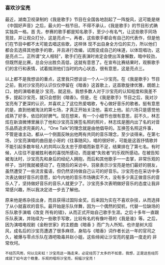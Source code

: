 ### 喜欢沙宝亮

最近，湖南卫视录制的《我是歌手》节目在全国各地刮起了一阵旋风，这可能是继《中国好声音》之后，最火的一档节目。不得不承认，《我是歌手》的节目形式确实独具一格。首
先，参赛的歌手都是知名歌手，至少小有名气，让这些歌手同场竞技，并让观众打分，这是亮点一。再者，这些歌手都会有自己的代表作，但是他们在节目中都不太可能去唱这些歌，这样体
现不出自身全方位的实力，所以他们都会去选择其他歌手的歌，并且进行改编，试图变成自己的味道，以体现唱功，这是亮点二。正所谓“文人相轻”，歌手们在表演时肯定会使出浑身解数，暗中较劲，但既然是比赛，总会分出胜负高低，这就有意思了。在宣布比赛结果时，观察歌手们的言行和表情，试着揣测他们当时的内心状态，很有意思，这是亮点三。

以上都不是我想谈的重点，这里我只想谈谈一个人—沙宝亮。在《我是歌手》节目之前，我对沙宝亮的认识仅仅停留在《暗香》这首歌上，这首歌旋律优雅，朗朗上口，她的演唱者是沙
宝亮，就这些。我想多数人对于沙宝亮的认知程度和我差不多，提起沙宝亮，就只会想到《暗香》。但是，在《我是歌手》节目之后，我对沙宝亮有了更深的认识，并喜欢上了这位热爱唱歌，专心做好音乐的歌者。挺有意思的是，直到他被淘汰的第七场，才真正开始关注他，喜欢上他。前六场只是感觉他成熟了好多，依旧的好脾气。现在想来，有一个小细节也很有意思，前不久，林志炫在新浪微博里展示了他和沙宝亮互换签名照的照片，林志炫是圈内出了名的对音乐品质追求完美的人，“One Talk”的理念就是由他倡导的。互换签名照这件事，不管是谁主动，都从一个侧面反映出他两有共同的音乐理念，至少谈得来。在第七场，沙宝亮演唱的曲目是小哥的《往事随风》，唱的很好听，可能是这首抒情歌并不能引起多数年轻人的共鸣以及太忠于原唱而新意不足，结果排在了第七名。有时候，人往往不是被胜利者的喜悦所感动，而是被“失败者”的乐观所感动。在被告知被淘汰时，沙宝亮先和身后的经纪人拥抱，而后和其他歌手一一击掌，非常乐观的样子，当时我就被感动了。在随后的采访中，羽泉表示沙宝亮是他们最好的朋友，虽然遭受了一些流言蜚语，但仍然坚持做自己认可的好音乐。沙宝亮也在采访中多次表达做好音乐的意愿，如今内地的音乐市场确实不大，没有多少真正做音乐的音乐人了，坚持做好音乐的音乐人就更少了。沙宝亮多次表明做好音乐的态度让我非常感兴趣，所以我决定进一步去了解他。

原来他是练杂技出身，而且获得过国际金奖。后来因为实在不喜欢杂技，从而选择了从小就喜欢的音乐。最开始是乐队伴舞，因为一个偶然的契机，代替一位缺场的乐队歌手演唱《改变
所有的错》，从而正式开始自己歌手生涯。之后十多年一直跟乐队表演，并陆续为一些歌手写歌，比较有名的有像叶蓓的《我是谁》等。之后，因为演唱电视剧《金粉世家》的主题曲《暗香
》而广为人所知。也许是树大招风，成名后的沙宝亮遭遇了很多麻烦，身陷与《暗香》词作者长达一年的官司之久，被爆与零点乐队在酒吧吸毒并赵小姐，这些绯闻让沙宝亮的星路一度走的
非常坎坷。

    不经历风雨，何以见彩虹！沙宝亮这一路走来，必定经历了太多的不如意，我想，正是这些经历成就了如今这个稳重，乐观的唱将沙宝亮，祝福沙宝亮！
